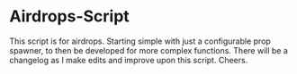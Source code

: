 # Airdrops-Script
This script is for airdrops. Starting simple with just a configurable prop spawner, to then be developed for more complex functions.
There will be a changelog as I make edits and improve upon this script. Cheers.
